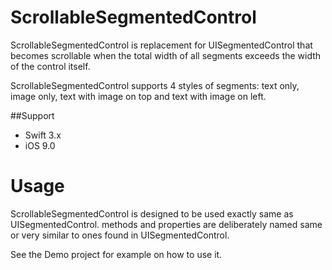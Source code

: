 # ScrollableSegmentedControl

ScrollableSegmentedControl is replacement for UISegmentedControl that becomes scrollable when the total width of all segments exceeds the width of the control itself. 

ScrollableSegmentedControl supports 4 styles of segments: text only, image only, text with image on top and text with image on left. 

##Support

- Swift 3.x
- iOS 9.0


# Usage

ScrollableSegmentedControl is designed to be used exactly same as UISegmentedControl. methods and properties are deliberately named same or very similar to ones found in UISegmentedControl.

See the Demo project for example on how to use it. 
